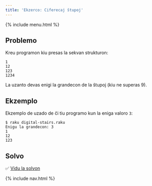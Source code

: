 ```yaml
---
title: 'Ekzerco: Ciferecaj ŝtupoj'
---
```


{% include menu.html %}

## Problemo

Kreu programon kiu presas la sekvan strukturon:

    1
    12
    123
    1234

La uzanto devas enigi la grandecon de la ŝtupoj (kiu ne superas 9).

## Ekzemplo

Ekzemplo de uzado de ĉi tiu programo kun la eniga valoro `3`:

```console
$ raku digital-stairs.raku
Enigu la grandecon: 3
1
12
123
```

## Solvo

✅ [Vidu la solvon](solution)

{% include nav.html %}